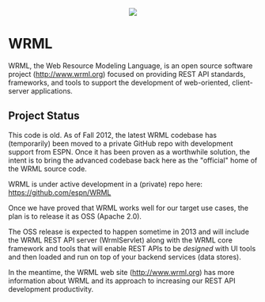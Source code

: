 <p align="center">
  <img src="http://www.wrml.org/images/site-logo-2.png"/>
</p>

WRML
================================

WRML, the Web Resource Modeling Language, is an open source software project (http://www.wrml.org) focused on providing REST API standards, frameworks, and tools to support the development of web-oriented, client-server applications.

Project Status
--------------

This code is old. As of Fall 2012, the latest WRML codebase has (temporarily) been moved to a private GitHub repo with development support from ESPN. Once it has been proven as a worthwhile solution, the intent is to bring the advanced codebase back here as the "official" home of the WRML source code.

WRML is under active development in a (private) repo here: https://github.com/espn/WRML

Once we have proved that WRML works well for our target use cases, the plan is to release it as OSS (Apache 2.0).

The OSS release is expected to happen sometime in 2013 and will include the WRML REST API server (WrmlServlet) along with the WRML core framework and tools that will enable REST APIs to be *designed* with UI tools and then loaded and run on top of your backend services (data stores).

In the meantime, the WRML web site (http://www.wrml.org) has more information about WRML and its approach to increasing our REST API development productivity.
